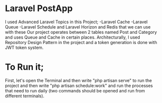# Laravel PostApp

I used Advanced Laravel Topics in this Project;
-Laravel Cache
-Laravel Queue
-Laravel Schedule
and Laravel Horizon and Redis that we can use with these
Our project operates between 2 tables named Post and Category and uses Queue and Cache in certain places.
Architecturally, I used Repository Design Pattern in the project and a token generation is done with JWT token system.

# To Run it;
First, let's open the Terminal and then write "php artisan serve" to run the project and then write "php artisan schedule:work" and run the processes that need to run daily (two commands should be opened and run from different terminals).
